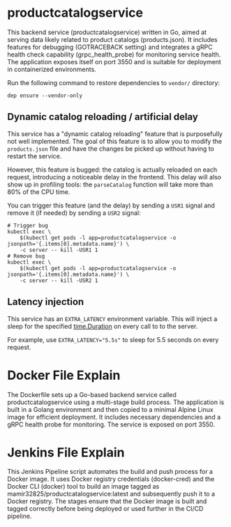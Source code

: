 # productcatalogservice
This backend service (productcatalogservice) written in Go, aimed at serving data likely related to product catalogs (products.json). It includes features for debugging (GOTRACEBACK setting) and integrates a gRPC health check capability (grpc_health_probe) for monitoring service health. The application exposes itself on port 3550 and is suitable for deployment in containerized environments.

Run the following command to restore dependencies to `vendor/` directory:

    dep ensure --vendor-only

## Dynamic catalog reloading / artificial delay

This service has a "dynamic catalog reloading" feature that is purposefully
not well implemented. The goal of this feature is to allow you to modify the
`products.json` file and have the changes be picked up without having to
restart the service.

However, this feature is bugged: the catalog is actually reloaded on each
request, introducing a noticeable delay in the frontend. This delay will also
show up in profiling tools: the `parseCatalog` function will take more than 80%
of the CPU time.

You can trigger this feature (and the delay) by sending a `USR1` signal and
remove it (if needed) by sending a `USR2` signal:

```
# Trigger bug
kubectl exec \
    $(kubectl get pods -l app=productcatalogservice -o jsonpath='{.items[0].metadata.name}') \
    -c server -- kill -USR1 1
# Remove bug
kubectl exec \
    $(kubectl get pods -l app=productcatalogservice -o jsonpath='{.items[0].metadata.name}') \
    -c server -- kill -USR2 1
```

## Latency injection

This service has an `EXTRA_LATENCY` environment variable. This will inject a sleep for the specified [time.Duration](https://golang.org/pkg/time/#ParseDuration) on every call to
to the server.

For example, use `EXTRA_LATENCY="5.5s"` to sleep for 5.5 seconds on every request.

# Docker File Explain

The Dockerfile sets up a Go-based backend service called productcatalogservice using a multi-stage build process. The application is built in a Golang environment and then copied to a minimal Alpine Linux image for efficient deployment. It includes necessary dependencies and a gRPC health probe for monitoring. The service is exposed on port 3550.

# Jenkins File Explain

This Jenkins Pipeline script automates the build and push process for a Docker image. It uses Docker registry credentials (docker-cred) and the Docker CLI (docker) tool to build an image tagged as mamir32825/productcatalogservice:latest and subsequently push it to a Docker registry. The stages ensure that the Docker image is built and tagged correctly before being deployed or used further in the CI/CD pipeline.